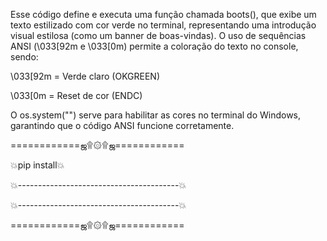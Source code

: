 Esse código define e executa uma função chamada boots(), que exibe um texto estilizado com cor verde no terminal, representando uma introdução visual estilosa (como um banner de boas-vindas).
O uso de sequências ANSI (\033[92m e \033[0m) permite a coloração do texto no console, sendo:

\033[92m = Verde claro (OKGREEN)

\033[0m = Reset de cor (ENDC)

O os.system("") serve para habilitar as cores no terminal do Windows, garantindo que o código ANSI funcione corretamente.






============ஜ۩۞۩ஜ============ 

💥pip install💥

💥----------------------------------------💥

💥----------------------------------------💥

============ஜ۩۞۩ஜ============
